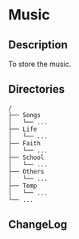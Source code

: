 # Music

## Description

To store the music.


## Directories

```
/
├── Songs
│   └── ...
├── Life
│   └── ...
├── Faith
│   └── ...
├── School
│   └── ...
├── Others
│   └── ...
├── Temp
│   └── ...
└── ...
```


## ChangeLog

